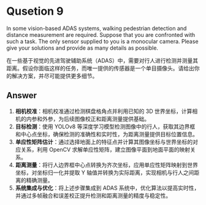 # Qusetion 9

In some vision-based ADAS systems, walking pedestrian detection and distance measurement are required. Suppose that you are confronted with such a task. The only sensor supplied to you is a monocular camera. Please give your solutions and provide as many details as possible.

在一些基于视觉的先进驾驶辅助系统（ADAS）中，需要对行人进行检测并测量其距离。假设你面临这样的任务，而唯一提供的传感器是一个单目摄像头。请给出你的解决方案，并尽可能提供更多细节。

## Answer

1. **相机校准**：相机校准通过检测棋盘格角点并利用已知的 3D 世界坐标，计算相机的内参和外参，为后续图像校正和距离测量提供基础。
2. **目标检测**：使用 YOLOv8 等深度学习模型检测图像中的行人，获取其边界框和中心点坐标，确保检测的准确性和实时性，为距离测量提供目标位置信息。
3. **单应性矩阵估计**：通过选择地面上的特征点并计算其图像坐标与世界坐标的对应关系，利用 OpenCV 求解单应性矩阵，建立图像平面到地面平面的映射关系。
4. **距离测量**：将行人边界框中心点转换为齐次坐标，应用单应性矩阵映射到世界坐标，对坐标归一化并提取 Y 轴值并转换为实际距离，实现相机与行人之间距离的精确测量。
5. **系统集成与优化**：将上述步骤集成到 ADAS 系统中，优化算法以提高实时性，并通过多帧融合和误差校正提升检测和距离测量的精度与稳定性。